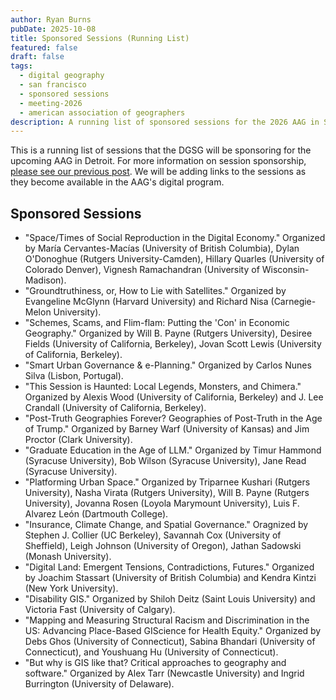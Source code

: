 ```yaml
---
author: Ryan Burns
pubDate: 2025-10-08
title: Sponsored Sessions (Running List)
featured: false
draft: false
tags:
  - digital geography
  - san francisco
  - sponsored sessions
  - meeting-2026
  - american association of geographers
description: A running list of sponsored sessions for the 2026 AAG in San Francisco.
---
```


This is a running list of sessions that the DGSG will be sponsoring for the upcoming AAG in Detroit. For more information on session sponsorship, [please see our previous post](https://digitalgeogsg.github.io/posts/2025-see-you-in-detroit/). We will be adding links to the sessions as they become available in the AAG's digital program.

## Sponsored Sessions

+ "Space/Times of Social Reproduction in the Digital Economy." Organized by María Cervantes-Macías (University of British Columbia), Dylan O'Donoghue (Rutgers University-Camden), Hillary Quarles (University of Colorado Denver), Vignesh Ramachandran (University of Wisconsin-Madison).
+ "Groundtruthiness, or, How to Lie with Satellites." Organized by Evangeline McGlynn (Harvard University) and Richard Nisa (Carnegie-Melon University).
+ "Schemes, Scams, and Flim-flam: Putting the 'Con' in Economic Geography." Organized by Will B. Payne (Rutgers University),
Desiree Fields (University of California, Berkeley), Jovan Scott Lewis (University of California, Berkeley).
+ "Smart Urban Governance & e-Planning." Organized by Carlos Nunes Silva (Lisbon, Portugal).
+ "This Session is Haunted: Local Legends, Monsters, and Chimera." Organized by Alexis Wood (University of California, Berkeley) and J. Lee Crandall (University of California, Berkeley).
+ "Post-Truth Geographies Forever? Geographies of Post-Truth in the Age of Trump." Organized by Barney Warf (University of Kansas) and Jim Proctor (Clark University).
+ "Graduate Education in the Age of LLM." Organized by Timur Hammond (Syracuse University), Bob Wilson (Syracuse University), 
Jane Read (Syracuse University).
+ "Platforming Urban Space." Organized by Triparnee Kushari (Rutgers University), Nasha Virata (Rutgers University), Will B. Payne (Rutgers University), Jovanna Rosen (Loyola Marymount University), Luis F. Alvarez León (Dartmouth College).
+ "Insurance, Climate Change, and Spatial Governance." Oragnized by Stephen J. Collier (UC Berkeley), Savannah Cox (University of Sheffield), Leigh Johnson (University of Oregon), Jathan Sadowski (Monash University).
+ "Digital Land: Emergent Tensions, Contradictions, Futures." Organized by Joachim Stassart (University of British Columbia) and Kendra Kintzi (New York University).
+ "Disability GIS." Organized by Shiloh Deitz (Saint Louis University) and Victoria Fast (University of Calgary).
+ "Mapping and Measuring Structural Racism and Discrimination in the US: Advancing Place-Based GIScience for Health Equity." Organized by Debs Ghos (University of Connecticut), Sabina Bhandari (University of Connecticut), and Youshuang Hu (University of Connecticut).
+ "But why is GIS like that? Critical approaches to geography and software." Organized by Alex Tarr (Newcastle University) and Ingrid Burrington (University of Delaware).